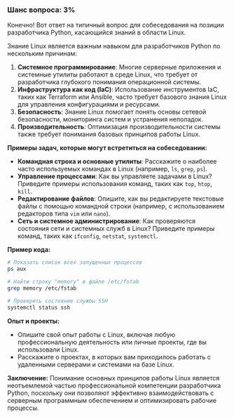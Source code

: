 ### Шанс вопроса: 3%

Конечно! Вот ответ на типичный вопрос для собеседования на позиции разработчика Python, касающийся знаний в области Linux.

Знание Linux является важным навыком для разработчиков Python по нескольким причинам:
1. **Системное программирование**: Многие серверные приложения и системные утилиты работают в среде Linux, что требует от разработчика глубокого понимания операционной системы.
2. **Инфраструктура как код (IaC)**: Использование инструментов IaC, таких как Terraform или Ansible, часто требует базового знания Linux для управления конфигурациями и ресурсами.
3. **Безопасность**: Знание Linux помогает понять основы сетевой безопасности, мониторинга систем и устранения неполадок.
4. **Производительность**: Оптимизация производительности системы также требует понимания базовых принципов работы Linux.

**Примеры задач, которые могут встретиться на собеседовании:**
- **Командная строка и основные утилиты**: Расскажите о наиболее часто используемых командах в Linux (например, `ls`, `grep`, `ps`).
- **Управление процессами**: Как вы управляете задачами в Linux? Приведите примеры использования команд, таких как `top`, `htop`, `kill`.
- **Редактирование файлов**: Опишите, как вы редактируете текстовые файлы с помощью командной строки (например, с использованием редакторов типа `vim` или `nano`).
- **Сеть и системное администрирование**: Как проверяются состояния сети и системных служб в Linux? Приведите примеры команд, таких как `ifconfig`, `netstat`, `systemctl`.

**Пример кода:**
```bash
# Показать список всех запущенных процессов
ps aux

# Найти строку "memory" в файле /etc/fstab
grep memory /etc/fstab

# Проверить состояние службы SSH
systemctl status ssh
```

**Опыт и проекты:**
- Опишите свой опыт работы с Linux, включая любую профессиональную деятельность или личные проекты, где вы использовали Linux.
- Расскажите о проектах, в которых вам приходилось работать с удаленными серверами и системами на базе Linux.

**Заключение:**
Понимание основных принципов работы Linux является неотъемлемой частью профессиональной компетенции разработчика Python, поскольку они позволяют эффективно взаимодействовать с серверным программным обеспечением и оптимизировать рабочие процессы.